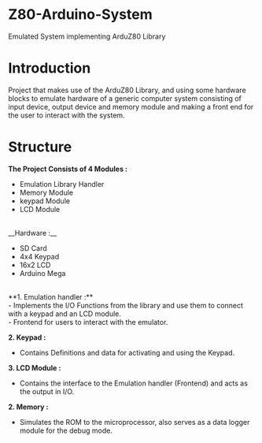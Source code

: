 # Z80-Arduino-System

Emulated System implementing ArduZ80 Library

# Introduction
Project that makes use of the ArduZ80 Library, and using some hardware blocks to emulate hardware of a generic computer
system consisting of input device, output device and memory module and making a front end for the user to interact with the system.

# Structure

__The Project Consists of 4 Modules :__<br/>

- Emulation Library Handler<br/>
- Memory Module<br/>
- keypad Module<br/>
- LCD Module<br/>
<br/>
__Hardware :__<br/>

- SD Card<br/>
- 4x4 Keypad<br/>
- 16x2 LCD<br/>
- Arduino Mega<br/>

<br/>
**1. Emulation handler :**<br/>
- Implements the I/O Functions from the library and use them to connect with a keypad and an LCD module.<br/>
- Frontend for users to interact with the emulator.<br/>

**2. Keypad :**<br/>
- Contains Definitions and data for activating and using the Keypad.<br/>

**3. LCD Module :**<br/>
- Contains the interface to the Emulation handler (Frontend) and acts as the output in I/O.<br/>

**2. Memory :**<br/>
- Simulates the ROM to the microprocessor, also serves as a data logger module for the debug mode.<br/>
